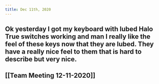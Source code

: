 ```yaml
---
title: Dec 11th, 2020
---
```


## Ok yesterday I got my keyboard with lubed Halo True switches working and man I really like the feel of these keys now that they are lubed.  They have a really nice feel to them that is hard to describe but very nice.
## [[Team Meeting 12-11-2020]]
